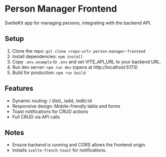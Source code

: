 # Person Manager Frontend

SvelteKit app for managing persons, integrating with the backend API.

## Setup

1. Clone the repo: `git clone <repo-url> person-manager-frontend`
2. Install dependencies: `npm install`
3. Copy `.env.example` to `.env` and set VITE_API_URL to your backend URL.
4. Run dev server: `npm run dev` (opens at http://localhost:5173)
5. Build for production: `npm run build`

## Features

- Dynamic routing: / (list), /add, /edit/:id
- Responsive design: Mobile-friendly table and forms
- Toast notifications for CRUD actions
- Full CRUD via API calls

## Notes

- Ensure backend is running and CORS allows the frontend origin.
- Installs `svelte-french-toast` for notifications.
